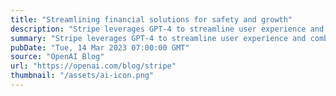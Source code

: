 ```yaml
---
title: "Streamlining financial solutions for safety and growth"
description: "Stripe leverages GPT-4 to streamline user experience and combat fraud."
summary: "Stripe leverages GPT-4 to streamline user experience and combat fraud."
pubDate: "Tue, 14 Mar 2023 07:00:00 GMT"
source: "OpenAI Blog"
url: "https://openai.com/blog/stripe"
thumbnail: "/assets/ai-icon.png"
---
```


